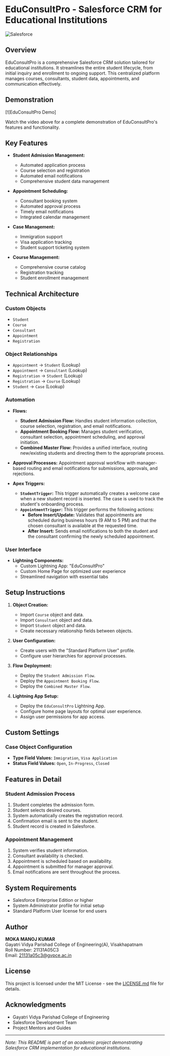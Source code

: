 # EduConsultPro - Salesforce CRM for Educational Institutions

![Salesforce](https://img.shields.io/badge/Salesforce-00A1E0?style=for-the-badge&logo=Salesforce&logoColor=white)

## Overview

EduConsultPro is a comprehensive Salesforce CRM solution tailored for educational institutions. It streamlines the entire student lifecycle, from initial inquiry and enrollment to ongoing support. This centralized platform manages courses, consultants, student data, appointments, and communication effectively.


## Demonstration

[![EduConsultPro Demo]


Watch the video above for a complete demonstration of EduConsultPro's features and functionality.
## Key Features

* **Student Admission Management:**
    * Automated application process
    * Course selection and registration
    * Automated email notifications
    * Comprehensive student data management

* **Appointment Scheduling:**
    * Consultant booking system
    * Automated approval process
    * Timely email notifications
    * Integrated calendar management

* **Case Management:**
    * Immigration support
    * Visa application tracking
    * Student support ticketing system

* **Course Management:**
    * Comprehensive course catalog
    * Registration tracking
    * Student enrollment management


## Technical Architecture

### Custom Objects

* `Student`
* `Course`
* `Consultant`
* `Appointment`
* `Registration`

### Object Relationships

* `Appointment` → `Student` (Lookup)
* `Appointment` → `Consultant` (Lookup)
* `Registration` → `Student` (Lookup)
* `Registration` → `Course` (Lookup)
* `Student` → `Case` (Lookup)


### Automation

* **Flows:**
    * **Student Admission Flow:**  Handles student information collection, course selection, registration, and email notifications.
    * **Appointment Booking Flow:** Manages student verification, consultant selection, appointment scheduling, and approval initiation.
    * **Combined Master Flow:**  Provides a unified interface, routing new/existing students and directing them to the appropriate process.

* **Approval Processes:**  Appointment approval workflow with manager-based routing and email notifications for submissions, approvals, and rejections.


* **Apex Triggers:**
    * **`StudentTrigger`:**  This trigger automatically creates a welcome case when a new student record is inserted.  The case is used to track the student's onboarding process.
    * **`AppointmentTrigger`:** This trigger performs the following actions:
        * **Before Insert/Update:** Validates that appointments are scheduled during business hours (9 AM to 5 PM) and that the chosen consultant is available at the requested time.
        * **After Insert:** Sends email notifications to both the student and the consultant confirming the newly scheduled appointment.
### User Interface

* **Lightning Components:**
    * Custom Lightning App: "EduConsultPro"
    * Custom Home Page for optimized user experience
    * Streamlined navigation with essential tabs


## Setup Instructions

1. **Object Creation:**
    * Import `Course` object and data.
    * Import `Consultant` object and data.
    * Import `Student` object and data.
    * Create necessary relationship fields between objects.

2. **User Configuration:**
    * Create users with the "Standard Platform User" profile.
    * Configure user hierarchies for approval processes.

3. **Flow Deployment:**
    * Deploy the `Student Admission Flow`.
    * Deploy the `Appointment Booking Flow`.
    * Deploy the `Combined Master Flow`.

4. **Lightning App Setup:**
    * Deploy the `EduConsultPro` Lightning App.
    * Configure home page layouts for optimal user experience.
    * Assign user permissions for app access.


## Custom Settings

### Case Object Configuration

* **Type Field Values:**  `Immigration`, `Visa Application`
* **Status Field Values:** `Open`, `In-Progress`, `Closed`



## Features in Detail

### Student Admission Process

1. Student completes the admission form.
2. Student selects desired courses.
3. System automatically creates the registration record.
4. Confirmation email is sent to the student.
5. Student record is created in Salesforce.

### Appointment Management

1. System verifies student information.
2. Consultant availability is checked.
3. Appointment is scheduled based on availability.
4. Appointment is submitted for manager approval.
5. Email notifications are sent throughout the process.


## System Requirements

* Salesforce Enterprise Edition or higher
* System Administrator profile for initial setup
* Standard Platform User license for end users


## Author

**MOKA MANOJ KUMAR**<br>
Gayatri Vidya Parishad College of Engineering(A), Visakhapatnam<br>
Roll Number: 21131A05C3<br>
Email: 21131a05c3@gvpce.ac.in


## License

This project is licensed under the MIT License - see the [LICENSE.md](LICENSE.md) file for details.

## Acknowledgments

* Gayatri Vidya Parishad College of Engineering
* Salesforce Development Team
* Project Mentors and Guides


---

*Note: This README is part of an academic project demonstrating Salesforce CRM implementation for educational institutions.*
